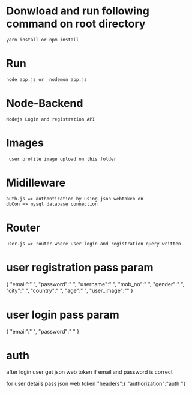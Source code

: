 # Donwload and run following command on root directory 

    yarn install or npm install 


# Run 
    node app.js or  nodemon app.js

# Node-Backend
    Nodejs Login and registration API


# Images
     user profile image upload on this folder
# Midilleware
    auth.js => authontication by using json webtoken on 
    dbCon => mysql database connection 
# Router 
    user.js => router where user login and registration query written
    
    
# user registration pass param
   {
        "email":" ",
        "password":" ",
        "username":" ",
        "mob_no":" ",
        "gender":" ",
        "city":" ",
        "country":" ",
        "age":" ",
        "user_image":""
    }
    
# user login pass param 
   {
    "email":" ",
    "password":" "
    }
      
# auth
   after login user get json web token if email and password is correct
   
   for user details pass json web token 
   "headers":{	"authorization":"auth <json web token>"}
   

     
    
 
     
